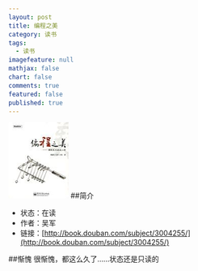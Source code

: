 ```yaml
---
layout: post
title: 编程之美
category: 读书
tags: 
  - 读书
imagefeature: null
mathjax: false
chart: false
comments: true
featured: false
published: true
---
```

![img](/images/post/book/beautyofprogram.jpg)
##简介
*	状态：在读
*	作者：吴军
*	链接：[http://book.douban.com/subject/3004255/](http://book.douban.com/subject/3004255/)

##惭愧
很惭愧，都这么久了……状态还是只读的